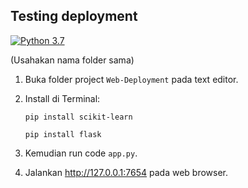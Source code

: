 ## Testing deployment
[![Python 3.7](https://img.shields.io/badge/python-3.7-blue.svg)](https://www.python.org/downloads/release/python-370/)

(Usahakan nama folder sama)
1. Buka folder project `Web-Deployment` pada text editor.
2. Install di Terminal:

    ```
    pip install scikit-learn
    ```
    ```
    pip install flask
    ```

3. Kemudian run code `app.py`.
4. Jalankan http://127.0.0.1:7654 pada web browser.
